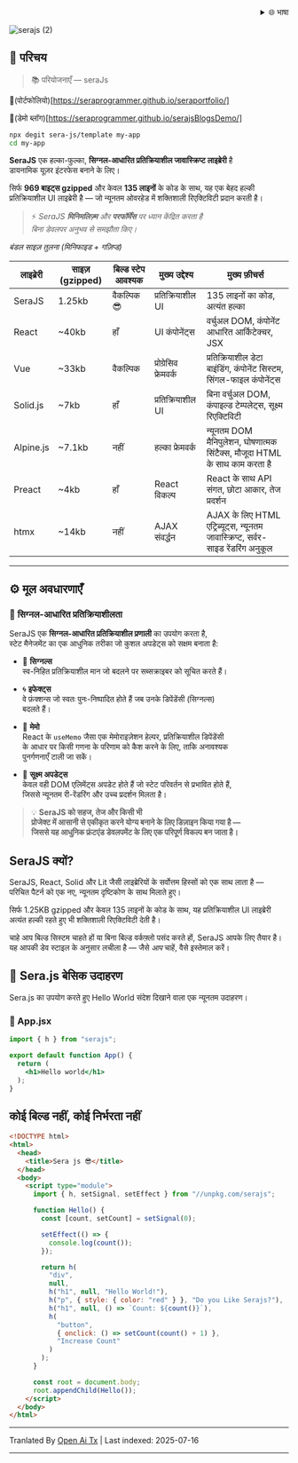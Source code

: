 ﻿<div align="right">
  <details>
    <summary >🌐 भाषा</summary>
    <div>
      <div align="center">
        <a href="https://openaitx.github.io/view.html?user=sera-js&project=sera&lang=en">English</a>
        | <a href="https://openaitx.github.io/view.html?user=sera-js&project=sera&lang=zh-CN">简体中文</a>
        | <a href="https://openaitx.github.io/view.html?user=sera-js&project=sera&lang=zh-TW">繁體中文</a>
        | <a href="https://openaitx.github.io/view.html?user=sera-js&project=sera&lang=ja">日本語</a>
        | <a href="https://openaitx.github.io/view.html?user=sera-js&project=sera&lang=ko">한국어</a>
        | <a href="https://openaitx.github.io/view.html?user=sera-js&project=sera&lang=hi">हिन्दी</a>
        | <a href="https://openaitx.github.io/view.html?user=sera-js&project=sera&lang=th">ไทย</a>
        | <a href="https://openaitx.github.io/view.html?user=sera-js&project=sera&lang=fr">Français</a>
        | <a href="https://openaitx.github.io/view.html?user=sera-js&project=sera&lang=de">Deutsch</a>
        | <a href="https://openaitx.github.io/view.html?user=sera-js&project=sera&lang=es">Español</a>
        | <a href="https://openaitx.github.io/view.html?user=sera-js&project=sera&lang=it">Itapano</a>
        | <a href="https://openaitx.github.io/view.html?user=sera-js&project=sera&lang=ru">Русский</a>
        | <a href="https://openaitx.github.io/view.html?user=sera-js&project=sera&lang=pt">Português</a>
        | <a href="https://openaitx.github.io/view.html?user=sera-js&project=sera&lang=nl">Nederlands</a>
        | <a href="https://openaitx.github.io/view.html?user=sera-js&project=sera&lang=pl">Polski</a>
        | <a href="https://openaitx.github.io/view.html?user=sera-js&project=sera&lang=ar">العربية</a>
        | <a href="https://openaitx.github.io/view.html?user=sera-js&project=sera&lang=fa">فارسی</a>
        | <a href="https://openaitx.github.io/view.html?user=sera-js&project=sera&lang=tr">Türkçe</a>
        | <a href="https://openaitx.github.io/view.html?user=sera-js&project=sera&lang=vi">Tiếng Việt</a>
        | <a href="https://openaitx.github.io/view.html?user=sera-js&project=sera&lang=id">Bahasa Indonesia</a>
      </div>
    </div>
  </details>
</div>


![serajs (2)](https://github.com/user-attachments/assets/7ccff260-491d-420b-8e22-4579f9bad50a)

## 📖 **परिचय**

> 📚 परियोजनाएँ  —  seraJs

🔗(पोर्टफोलियो)[https://seraprogrammer.github.io/seraportfolio/] 

🔗(डेमो ब्लॉग)[https://seraprogrammer.github.io/serajsBlogsDemo/] 


```bash
npx degit sera-js/template my-app
cd my-app
```
**SeraJS** एक हल्का-फुल्का, **सिग्नल-आधारित प्रतिक्रियाशील जावास्क्रिप्ट लाइब्रेरी** है  
डायनामिक यूज़र इंटरफेस बनाने के लिए।

सिर्फ **969 बाइट्स gzipped** और केवल **135 लाइनों** के कोड के साथ, यह एक बेहद हल्की प्रतिक्रियाशील UI लाइब्रेरी है — जो न्यूनतम ओवरहेड में शक्तिशाली रिएक्टिविटी प्रदान करती है।

> ⚡️ _SeraJS **मिनिमलिज़्म** और **परफॉर्मेंस** पर ध्यान केंद्रित करता है  
> बिना डेवलपर अनुभव से समझौता किए।_


*बंडल साइज़ तुलना (मिनिफाइड + गज़िप्ड)*

| लाइब्रेरी | साइज़ (gzipped) | बिल्ड स्टेप आवश्यक | मुख्य उद्देश्य | मुख्य फ़ीचर्स |
|-----------|----------------|-------------------|----------------|----------------|
| SeraJS | 1.25kb | वैकल्पिक 😎 | प्रतिक्रियाशील UI | 135 लाइनों का कोड, अत्यंत हल्का |
| React | ~40kb | हाँ | UI कंपोनेंट्स | वर्चुअल DOM, कंपोनेंट आधारित आर्किटेक्चर, JSX |
| Vue | ~33kb | वैकल्पिक | प्रोग्रेसिव फ्रेमवर्क | प्रतिक्रियाशील डेटा बाइंडिंग, कंपोनेंट सिस्टम, सिंगल-फाइल कंपोनेंट्स |
| Solid.js | ~7kb | हाँ | प्रतिक्रियाशील UI | बिना वर्चुअल DOM, कंपाइल्ड टेम्पलेट्स, सूक्ष्म रिएक्टिविटी |
| Alpine.js | ~7.1kb | नहीं | हल्का फ्रेमवर्क | न्यूनतम DOM मैनिपुलेशन, घोषणात्मक सिंटैक्स, मौजूदा HTML के साथ काम करता है |
| Preact | ~4kb | हाँ | React विकल्प | React के साथ API संगत, छोटा आकार, तेज प्रदर्शन |
| htmx | ~14kb | नहीं | AJAX संवर्द्धन | AJAX के लिए HTML एट्रिब्यूट्स, न्यूनतम जावास्क्रिप्ट, सर्वर-साइड रेंडरिंग अनुकूल |



---

## ⚙️ **मूल अवधारणाएँ**

### 🔄 **सिग्नल-आधारित प्रतिक्रियाशीलता**

SeraJS एक **सिग्नल-आधारित प्रतिक्रियाशील प्रणाली** का उपयोग करता है,  
स्टेट मैनेजमेंट का एक आधुनिक तरीका जो कुशल अपडेट्स को सक्षम बनाता है:

- 🧠 **सिग्नल्स**  
  स्व-निहित प्रतिक्रियाशील मान जो बदलने पर सब्सक्राइबर को सूचित करते हैं।

- 🌀 **इफेक्ट्स**  
  वे फ़ंक्शन्स जो स्वतः पुनः-निष्पादित होते हैं जब उनके डिपेंडेंसी (सिग्नल्स)  
  बदलते हैं।

- 🧭 **मेमो**  
  React के `useMemo` जैसा एक मेमोराइज़ेशन हेल्पर, प्रतिक्रियाशील डिपेंडेंसी  
  के आधार पर किसी गणना के परिणाम को कैश करने के लिए, ताकि अनावश्यक  
  पुनर्गणनाएँ टाली जा सकें।

- 🔬 **सूक्ष्म अपडेट्स**  
  केवल वही DOM एलिमेंट्स अपडेट होते हैं जो स्टेट परिवर्तन से प्रभावित होते हैं,  
  जिससे न्यूनतम री-रेंडरिंग और उच्च प्रदर्शन मिलता है।

> 💡 **SeraJS को सहज, तेज और किसी भी  
> प्रोजेक्ट में आसानी से एकीकृत करने योग्य बनाने के लिए डिज़ाइन किया गया है —  
> जिससे यह आधुनिक फ्रंटएंड डेवलपमेंट के लिए एक परिपूर्ण विकल्प बन जाता है।**


## SeraJS क्यों?

SeraJS, React, Solid और Lit जैसी लाइब्रेरियों के सर्वोत्तम हिस्सों को एक साथ लाता है —  
परिचित पैटर्न को एक नए, न्यूनतम दृष्टिकोण के साथ मिलाते हुए।

सिर्फ 1.25KB gzipped और केवल 135 लाइनों के कोड के साथ, यह प्रतिक्रियाशील UI लाइब्रेरी  
अत्यंत हल्की रहते हुए भी शक्तिशाली रिएक्टिविटी देती है।

चाहे आप बिल्ड सिस्टम चाहते हों या बिना बिल्ड वर्कफ़्लो पसंद करते हों, SeraJS आपके लिए तैयार है।  
यह आपकी डेव स्टाइल के अनुसार लचीला है — जैसे *आप* चाहें, वैसे इस्तेमाल करें।


## 🌱 **Sera.js बेसिक उदाहरण**

Sera.js का उपयोग करते हुए Hello World संदेश दिखाने वाला एक न्यूनतम उदाहरण।

### 📄 App.jsx
```jsx
import { h } from "serajs";

export default function App() {
  return (
    <h1>Hello world</h1>
  );
}
```
## कोई बिल्ड नहीं, कोई निर्भरता नहीं


```html
<!DOCTYPE html>
<html>
  <head>
    <title>Sera js 😎</title>
  </head>
  <body>
    <script type="module">
      import { h, setSignal, setEffect } from "//unpkg.com/serajs";

      function Hello() {
        const [count, setCount] = setSignal(0);

        setEffect(() => {
          console.log(count());
        });

        return h(
          "div",
          null,
          h("h1", null, "Hello World!"),
          h("p", { style: { color: "red" } }, "Do you Like Serajs?"),
          h("h1", null, () => `Count: ${count()}`),
          h(
            "button",
            { onclick: () => setCount(count() + 1) },
            "Increase Count"
          )
        );
      }

      const root = document.body;
      root.appendChild(Hello());
    </script>
  </body>
</html>
```





---

Tranlated By [Open Ai Tx](https://github.com/OpenAiTx/OpenAiTx) | Last indexed: 2025-07-16

---